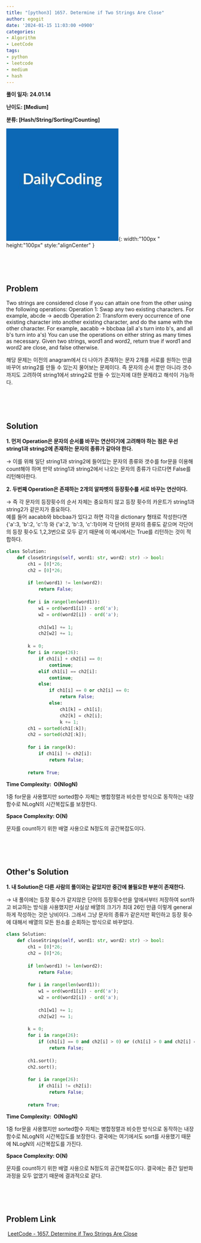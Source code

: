 ```yaml
---
title: "[python3] 1657. Determine if Two Strings Are Close"
author: egogit
date: '2024-01-15 11:03:00 +0900'
categories:
- Algorithm
- LeetCode
tags:
- python
- leetcode
- medium
- hash
---
```


**풀이 일자: 24.01.14**

**난이도: \[Medium\]**

**분류: \[Hash/String/Sorting/Counting\]**

![thumbnail](/assets/img/thumbnail/dailycode.jpg){:  width:"100px " height:"100px" style:"alignCenter" }

<br/><br/><br/>
## Problem

Two strings are considered close if you can attain one from the other using the following operations:
Operation 1: Swap any two existing characters.
For example, abcde -> aecdb
Operation 2: Transform every occurrence of one existing character into another existing character, and do the same with the other character.
For example, aacabb -> bbcbaa (all a's turn into b's, and all b's turn into a's)
You can use the operations on either string as many times as necessary.
Given two strings, word1 and word2, return true if word1 and word2 are close, and false otherwise.
<br/>

해당 문제는 이전의 anagram에서 더 나아가 존재하는 문자 2개를 서로를 원하는 만큼 바꾸어 string2를 만들 수 있는지 물어보는 문제이다. 즉 문자의 순서 뿐만 아니라 갯수까지도 고려하여 string1에서 string2로 만들 수 있는지에 대한 문제라고 해석이 가능하다.

<br/><br/><br/>
## Solution

**1\. 먼저 Operation은 문자의 순서를 바꾸는 연산이기에 고려해야 하는 점은 우선 string1과 string2에 존재하는 문자의 종류가 같아야 한다.**

→ 이를 위해 일단 string1과 string2에 들어있는 문자의 종류와 갯수를 for문을 이용해 count해야 하며 만약 string1과 string2에서 나오는 문자의 종류가 다르다면 False를 리턴해아한다. 

**2\. 두번째 Operation은 존재하는 2개의 알파벳의 등장횟수를 서로 바꾸는 연산이다.**

→ 즉 각 문자의 등장횟수의 순서 자체는 중요하지 않고 등장 횟수의 카운트가 string1과 string2가 같은지가 중요하다.
<br/>
예를 들어 aacabb와 bbcbaa가 있다고 하면 각각을 dictionary 형태로 작성한다면 {'a':3, 'b':2, 'c':1} 와 {'a':2, 'b':3, 'c':1}이며 각 단어의 문자의 종류도 같으며 각단어의 등장 횟수도 1,2,3번으로 모두 같기 때문에 이 예시에서는 True를 리턴하는 것이 적합하다.


```python
class Solution:
    def closeStrings(self, word1: str, word2: str) -> bool:
        ch1 = [0]*26;
        ch2 = [0]*26;

        if len(word1) != len(word2):
            return False;

        for i in range(len(word1)):
            w1 = ord(word1[i]) - ord('a');
            w2 = ord(word2[i]) - ord('a');

            ch1[w1] += 1;
            ch2[w2] += 1;
        
        k = 0;
        for i in range(26):
            if ch1[i] + ch2[i] == 0:
                continue;
            elif ch1[i] == ch2[i]:
                continue;
            else:
                if ch1[i] == 0 or ch2[i] == 0:
                    return False;
                else:
                    ch1[k] = ch1[i];
                    ch2[k] = ch2[i];
                    k += 1;
        ch1 = sorted(ch1[:k]);
        ch2 = sorted(ch2[:k]);

        for i in range(k):
            if ch1[i] != ch2[i]:
                return False;

        return True;
```
**Time Complexity:  O(NlogN)**

1중 for문을 사용했지만 sorted함수 자체는 병합정렬과 비슷한 방식으로 동작하는 내장함수로 NLogN의 시간복잡도를 보장한다.

**Space Complexity: O(N)**

문자를 count하기 위한 배열 사용으로 N정도의 공간복잡도이다.

<br/><br/><br/>
## Other's Solution

**1\. 내 Solution은 다른 사람의 풀이와는 같았지만 중간에 불필요한 부분이 존재한다.**

→ 내 풀이에는 등장 횟수가 같지않은 단어의 등장횟수만을 앞에서부터 저장하여 sort하고 비교하는 방식을 사용했지만 사실상 배열의 크기가 최대 26인 만큼 이렇게 general하게 작성하는 것은 낭비이다. 그래서 그냥 문자의 종류가 같은지만 확인하고 등장 횟수에 대해서 배열의 모든 원소를 순회하는 방식으로 바꾸었다.


```python
class Solution:
    def closeStrings(self, word1: str, word2: str) -> bool:
        ch1 = [0]*26;
        ch2 = [0]*26;

        if len(word1) != len(word2):
            return False;

        for i in range(len(word1)):
            w1 = ord(word1[i]) - ord('a');
            w2 = ord(word2[i]) - ord('a');

            ch1[w1] += 1;
            ch2[w2] += 1;
        
        k = 0;
        for i in range(26):
            if (ch1[i] == 0 and ch2[i] > 0) or (ch1[i] > 0 and ch2[i] == 0):
                return False;

        ch1.sort();
        ch2.sort();

        for i in range(26):
            if ch1[i] != ch2[i]:
                return False;

        return True;
```
**Time Complexity:  O(NlogN)**

1중 for문을 사용했지만 sorted함수 자체는 병합정렬과 비슷한 방식으로 동작하는 내장함수로 NLogN의 시간복잡도를 보장한다. 결국에는 여기에서도 sort를 사용했기 때문에 NLogN의 시간복잡도를 가진다.

**Space Complexity: O(N)**

문자를 count하기 위한 배열 사용으로 N정도의 공간복잡도이다. 결국에는 중간 일반화과정을 모두 없앴기 때문에 결과적으로 같다.

<br/><br/><br/>
## Problem Link

 [LeetCode - 1657. Determine if Two Strings Are Close](https://leetcode.com/problems/determine-if-two-strings-are-close/description/)
